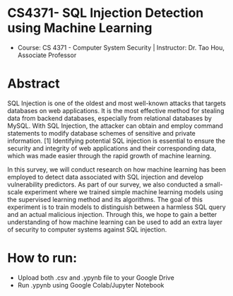 # CS4371- SQL Injection Detection using Machine Learning
- Course: CS 4371 - Computer System Security | Instructor: Dr. Tao Hou, Associate Professor

# Abstract
SQL Injection is one of the oldest and most well-known attacks that targets databases on web applications. It is the most effective method for stealing data from backend databases, especially from relational databases by MySQL. With SQL Injection, the attacker can obtain and employ command statements to modify database schemes of sensitive and private information. [1]  Identifying potential SQL injection is essential to ensure the security and integrity of web applications and their corresponding data, which was made easier through the rapid growth of machine learning.

In this survey, we will conduct research on how machine learning has been employed to detect data associated with SQL injection and develop vulnerability predictors. As part of our survey, we also conducted a small-scale experiment where we trained simple machine learning models using the supervised learning method and its algorithms. The goal of this experiment is to train models to distinguish between a harmless SQL query and an actual malicious injection. Through this, we hope to gain a better understanding of how machine learning can be used to add an extra layer of security to computer systems against SQL injection. 

# How to run:
- Upload both .csv and .ypynb file to your Google Drive
- Run .ypynb using Google Colab/Jupyter Notebook
